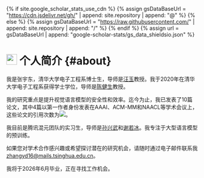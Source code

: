 {% if site.google_scholar_stats_use_cdn %}
{% assign gsDataBaseUrl = "https://cdn.jsdelivr.net/gh/" | append: site.repository | append: "@" %}
{% else %}
{% assign gsDataBaseUrl = "https://raw.githubusercontent.com/" | append: site.repository | append: "/" %}
{% endif %}
{% assign url = gsDataBaseUrl | append: "google-scholar-stats/gs_data_shieldsio.json" %}

# <img src='images/android-chrome-192x192.png' style='height: 1em;'> 个人简介 {#about}

我是张宇东，清华大学电子工程系博士生，导师是[汪玉](https://web.ee.tsinghua.edu.cn/wangyu/en/)教授。我于2020年在清华大学电子工程系获得学士学位，导师是[陈健生](https://jschenthu.weebly.com/)教授。

我的研究重点是提升视觉语言模型的安全性和效率。迄今为止，我已发表了10篇论文，其中4篇以第一作者身份发表在AAAI、ACM-MM和NAACL等学术会议上，这些论文的引用次数为<a href='https://scholar.google.com/citations?user=6bsN3RYAAAAJ'><img src="https://img.shields.io/endpoint?url={{ url | url_encode }}&logo=Google%20Scholar&labelColor=f6f6f6&color=9cf&style=flat&label=citations"></a>。

我目前是腾讯混元团队的实习生，导师是[孙兴武](https://scholar.google.com/citations?user=rjC51OsAAAAJ)和[谢若冰](https://ruobingxie.github.io/)。我专注于大型语言模型的预训练。

如果您对学术合作感兴趣或希望探讨潜在的研究机会，请随时通过电子邮件联系我[zhangyd16@mails.tsinghua.edu.cn](mailto:zhangyd16@mails.tsinghua.edu.cn)。

我将于2026年6月毕业，正在寻找工作机会。